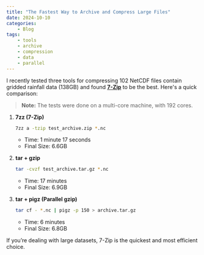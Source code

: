 ```yaml
---
title: "The Fastest Way to Archive and Compress Large Files"
date: 2024-10-10
categories: 
    - Blog
tags:
    - tools
    - archive
    - compression
    - data
    - parallel
---
```


I recently tested three tools for compressing 102 NetCDF files contain gridded rainfall data (138GB) and found [**7-Zip**](https://www.7-zip.org/) to be the best. Here's a quick comparison:

> **Note:** The tests were done on a multi-core machine, with 192 cores.

1. **7zz (7-Zip)**  
   ```bash
   7zz a -tzip test_archive.zip *.nc
   ```
   - Time: 1 minute 17 seconds
   - Final Size: 6.6GB

2. **tar + gzip**
   ```bash
   tar -cvzf test_archive.tar.gz *.nc
   ```
   - Time: 17 minutes
   - Final Size: 6.9GB

3. **tar + pigz (Parallel gzip)**
   ```bash
   tar cf - *.nc | pigz -p 150 > archive.tar.gz
   ```
   - Time: 6 minutes
   - Final Size: 6.8GB

If you’re dealing with large datasets, 7-Zip is the quickest and most efficient choice.